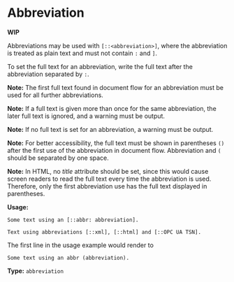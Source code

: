 # Abbreviation

**WIP**

Abbreviations may be used with `[::<abbreviation>]`, where the abbreviation is treated as plain text and must not contain `:` and `]`.

To set the full text for an abbreviation, write the full text after the abbreviation separated by `:`.

**Note:** The first full text found in document flow for an abbreviation must be used for all further abbreviations.

**Note:** If a full text is given more than once for the same abbreviation, the later full text is ignored, and a warning must be output.

**Note:** If no full text is set for an abbreviation, a warning must be output. 

**Note:** For better accessibility, the full text must be shown in parentheses `()` after the first use of the abbreviation in document flow. Abbreviation and `(` should be separated by one space.

**Note:** In HTML, no *title* attribute should be set, since this would cause screen readers to read the full text every time the abbreviation is used. Therefore, only the first abbreviation use has the full text displayed in parentheses. 

**Usage:**

```
Some text using an [::abbr: abbreviation].

Text using abbreviations [::xml], [::html] and [::OPC UA TSN].
```

The first line in the usage example would render to

```
Some text using an abbr (abbreviation).
```

**Type:** `abbreviation`
